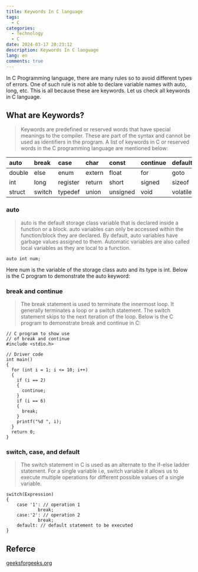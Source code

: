 ```yaml
---
title: Keywords In C language
tags:
  - C
categories:
  - Technology
  - C
date: 2024-03-17 20:23:12
description: Keywords In C language
lang: en
comments: true
---
```

In C Programming language, there are many rules so to avoid different types of errors. One of such rule is not able to declare variable names with auto, long, etc. This is all because these are keywords. Let us check all keywords in C language.

## What are Keywords?
> Keywords are predefined or reserved words that have special meanings to the compiler. These are part of the syntax and cannot be used as identifiers in the program. A list of keywords in C or reserved words in the C programming language are mentioned below:

|  auto |  break |  case |  char|  const|  continue|  default|  do| 
|:----------|:-------------|:-------------|:-------------|:-------------|:-------------|:-------------|:-------------|  
|double|else|enum|extern|float|for|goto|if |
|int|long|register|return|short|signed|sizeof|static | 
|struct|switch|typedef|union|unsigned|void|volatile|while |

### auto
> auto is the default storage class variable that is declared inside a function or a block. auto variables can only be accessed within the function/block they are declared. By default, auto variables have garbage values assigned to them. Automatic variables are also called local variables as they are local to a function. 
```
auto int num;
```
Here num is the variable of the storage class auto and its type is int. Below is the C program to demonstrate the auto keyword:

### break and continue
> The break statement is used to terminate the innermost loop. It generally terminates a loop or a switch statement. The switch statement skips to the next iteration of the loop. Below is the C program to demonstrate break and continue in C:
```
// C program to show use 
// of break and continue
#include <stdio.h>

// Driver code
int main()
{
  for (int i = 1; i <= 10; i++) 
  {
    if (i == 2) 
    {
      continue;
    }
    if (i == 6) 
    {
      break;
    }
    printf("%d ", i);
  }
  return 0;
}
```

### switch, case, and default
> The switch statement in C is used as an alternate to the if-else ladder statement. For a single variable i.e, switch variable it allows us to execute multiple operations for different possible values of a single variable. 
```
switch(Expression)
{
    case '1': // operation 1
            break;
    case:'2': // operation 2
            break;
    default: // default statement to be executed 
}
```



## Referce
[geeksforgeeks.org](https://www.geeksforgeeks.org/keywords-in-c/?ref=xxl4.github)